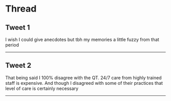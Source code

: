 # Thread

## Tweet 1

I wish I could give anecdotes but tbh my memories a little fuzzy from that period

---

## Tweet 2

That being said I 100% disagree with the QT. 24/7 care from highly trained staff is expensive. And though I disagreed with some of their practices that level of care is certainly necessary

---

